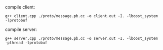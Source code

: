 compile client:
    
    g++ client.cpp ./proto/message.pb.cc -o client.out -I. -lboost_system -lprotobuf

compile server:

    g++ server.cpp ./proto/message.pb.cc -o server.out -I. -lboost_system -pthread -lprotobuf
